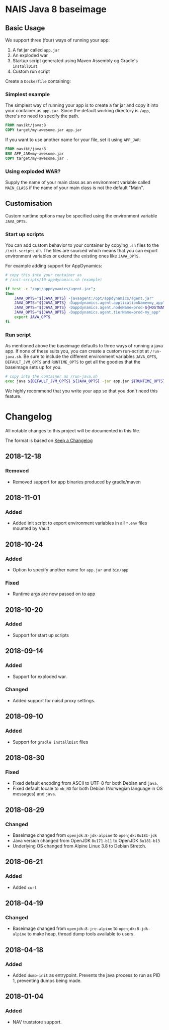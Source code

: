 NAIS Java 8 baseimage
=====================

Basic Usage
---------------------

We support three (four) ways of running your app:

1. A fat jar called `app.jar`
2. An exploded war
3. Startup script generated using Maven Assembly og Gradle's `installDist`
4. Custom run script

Create a `Dockerfile` containing:

### Simplest example
The simplest way of running your app is to create a far jar and copy it into your container as `app.jar`.
Since the default working directory is `/app`, there's no need to specify the path.

```Dockerfile
FROM navikt/java:8
COPY target/my-awesome.jar app.jar
```

If you want to use another name for your file, set it using `APP_JAR`:

```Dockerfile
FROM navikt/java:8
ENV APP_JAR=my-awesome.jar
COPY target/my-awesome.jar .
```

### Using exploded WAR?

Supply the name of your main class as an environment variable called
`MAIN_CLASS` if the name of your main class is not the default "Main".

## Customisation

Custom runtime options may be specified using the environment variable `JAVA_OPTS`.

### Start up scripts

You can add custom behavior to your container by copying `.sh` files
to the `/init-scripts` dir. The files are sourced which means that
you can export environment variables or extend the existing ones like `JAVA_OPTS`.

For example adding support for AppDynamics:

```bash
# copy this into your container as
# /init-scripts/10-appdynamics.sh (example)

if test -r "/opt/appdynamics/agent.jar";
then
    JAVA_OPTS="${JAVA_OPTS} -javaagent:/opt/appdynamics/agent.jar"
    JAVA_OPTS="${JAVA_OPTS} -Dappdynamics.agent.applicationName=my_app"
    JAVA_OPTS="${JAVA_OPTS} -Dappdynamics.agent.nodeName=prod-${HOSTNAME}"
    JAVA_OPTS="${JAVA_OPTS} -Dappdynamics.agent.tierName=prod-my_app"
    export JAVA_OPTS
fi
```

### Run script

As mentioned above the baseimage defaults to three ways of running
a java app. If none of these suits you, you can create a custom run-script
at `/run-java.sh`. Be sure to include the different environment variables
`JAVA_OPTS`, `DEFAULT_JVM_OPTS` and `RUNTIME_OPTS` to get all the goodies 
that the baseimage sets up for you.

```bash
# copy into the container as /run-java.sh
exec java ${DEFAULT_JVM_OPTS} ${JAVA_OPTS} -jar app.jar ${RUNTIME_OPTS} $@
```

We highly recommend that you write your app so that you don't need this feature.

# Changelog
All notable changes to this project will be documented in this file.

The format is based on [Keep a Changelog](http://keepachangelog.com/en/1.0.0/)

## 2018-12-18

### Removed
- Removed support for app binaries produced by gradle/maven

## 2018-11-01

### Added
- Added init script to export environment variables in all `*.env` files mounted by Vault

## 2018-10-24

### Added
- Option to specify another name for `app.jar` and `bin/app`

### Fixed
- Runtime args are now passed on to app 

## 2018-10-20

### Added
- Support for start up scripts

## 2018-09-14

### Added
- Support for exploded war.

### Changed
- Added support for naisd proxy settings.

## 2018-09-10

### Added
- Support for `gradle installDist` files

## 2018-08-30
### Fixed
- Fixed default encoding from ASCII to UTF-8 for both Debian and `java`.
- Fixed default locale to `nb_NO` for both Debian (Norwegian language in OS messages) and `java`.

## 2018-08-29
### Changed
- Baseimage changed from `openjdk:8-jdk-alpine` to `openjdk:8u181-jdk`
- Java version changed from OpenJDK `8u171-b11` to OpenJDK `8u181-b13`
- Underlying OS changed from Alpine Linux 3.8 to Debian Stretch.

## 2018-06-21
### Added
- Added `curl`

## 2018-04-19
### Changed
- Baseimage changed from `openjdk:8-jre-alpine` to `openjdk:8-jdk-alpine` to make heap, thread dump tools available to users.

## 2018-04-18
### Added
- Added `dumb-init` as entrypoint. Prevents the java process to run as PID 1, preventing dumps being made.

## 2018-01-04
### Added
- NAV truststore support.
